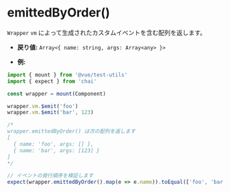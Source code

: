# emittedByOrder()

`Wrapper` `vm` によって生成されたカスタムイベントを含む配列を返します。

- **戻り値:** `Array<{ name: string, args: Array<any> }>`

- **例:**

```js
import { mount } from '@vue/test-utils'
import { expect } from 'chai'

const wrapper = mount(Component)

wrapper.vm.$emit('foo')
wrapper.vm.$emit('bar', 123)

/*
wrapper.emittedByOrder() は次の配列を返します
[
  { name: 'foo', args: [] },
  { name: 'bar', args: [123] }
]
*/

// イベントの発行順序を検証します
expect(wrapper.emittedByOrder().map(e => e.name)).toEqual(['foo', 'bar'])
```
